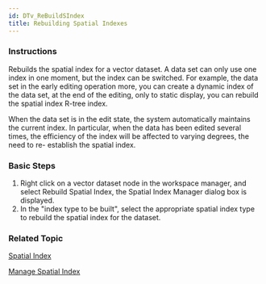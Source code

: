 ```yaml
---
id: DTv_ReBuildSIndex
title: Rebuilding Spatial Indexes  
---  
```

### Instructions

Rebuilds the spatial index for a vector dataset. A data set can only use one
index in one moment, but the index can be switched. For example, the data set
in the early editing operation more, you can create a dynamic index of the
data set, at the end of the editing, only to static display, you can rebuild
the spatial index R-tree index.

When the data set is in the edit state, the system automatically maintains the
current index. In particular, when the data has been edited several times, the
efficiency of the index will be affected to varying degrees, the need to re-
establish the spatial index.

### Basic Steps

  1. Right click on a vector dataset node in the workspace manager, and select Rebuild Spatial Index, the Spatial Index Manager dialog box is displayed.
  2. In the "index type to be built", select the appropriate spatial index type to rebuild the spatial index for the dataset.

### Related Topic

 [Spatial Index](ManageSpatialIndex)

 [Manage Spatial Index](SpatialIndexManagement)

